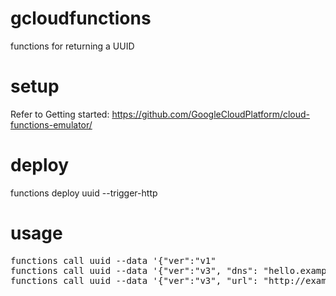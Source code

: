 # gcloudfunctions
functions for returning a UUID

# setup
Refer to Getting started:  https://github.com/GoogleCloudPlatform/cloud-functions-emulator/

# deploy
functions deploy uuid --trigger-http

# usage
<pre>
functions call uuid --data '{"ver":"v1"
functions call uuid --data '{"ver":"v3", "dns": "hello.example.com"}'
functions call uuid --data '{"ver":"v3", "url": "http://example.com/hello"}'
</pre>
